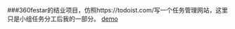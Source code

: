 ###360festar的结业项目，仿照https://todoist.com/写一个任务管理网站，这里只是小组任务分工后我的一部分。
[demo](http://1.husterxsp.sinaapp.com/todolist/)
